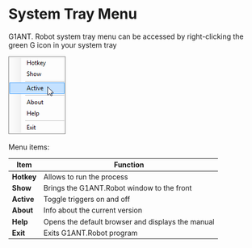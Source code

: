 # System Tray Menu

G1ANT. Robot system tray menu can be accessed by right-clicking the green G icon in your system tray

![](https://raw.githubusercontent.com/G1ANT-Robot/G1ANT.Manual/develop/-assets/tray.png)

Menu items:

| Item       | Function                                          |
| ---------- | ------------------------------------------------- |
| **Hotkey** | Allows to run the process                         |
| **Show**   | Brings the G1ANT.Robot window to the front        |
| **Active** | Toggle triggers on and off                        |
| **About**  | Info about the current version                    |
| **Help**   | Opens the default browser and displays the manual |
| **Exit**   | Exits G1ANT.Robot program                         |